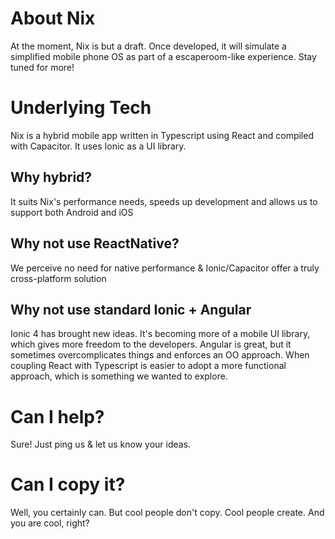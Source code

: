 # About Nix
At the moment, Nix is but a draft.
Once developed, it will simulate a simplified mobile phone OS as part of a escaperoom-like experience.
Stay tuned for more!

# Underlying Tech
Nix is a hybrid mobile app written in Typescript using React and compiled with Capacitor.
It uses Ionic as a UI library.

## Why hybrid?
It suits Nix's performance needs, speeds up development and allows us to support both Android and iOS

## Why not use ReactNative?
We perceive no need for native performance & Ionic/Capacitor offer a truly cross-platform solution

## Why not use standard Ionic + Angular
Ionic 4 has brought new ideas. It's becoming more of a mobile UI library, which gives more freedom to the developers. 
Angular is great, but it sometimes overcomplicates things and enforces an OO approach.
When coupling React with Typescript is easier to adopt a more functional approach, which is something we wanted to explore.

# Can I help?
Sure! Just ping us & let us know your ideas.

# Can I copy it?
Well, you certainly can.
But cool people don't copy.
Cool people create.
And you are cool, right? 
